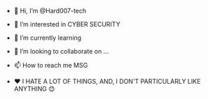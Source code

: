 - 👋 Hi, I’m @Hard007-tech
- 👀 I’m interested in CYBER SECURITY
- 🌱 I’m currently learning 
- 💞️ I’m looking to collaborate on ...
- 📫 How to reach me MSG

- ❤ I HATE A LOT OF THINGS, AND, I DON'T PARTICULARLY LIKE ANYTHING 😊

<!---
Hard007-tech/Hard007-tech is a ✨ special ✨ repository because its `README.md` (this file) appears on your GitHub profile.
You can click the Preview link to take a look at your changes.
--->
